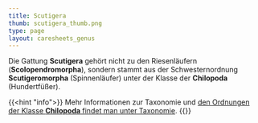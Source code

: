 ```yaml
---
title: Scutigera
thumb: scutigera_thumb.png
type: page
layout: caresheets_genus
---
```


Die Gattung **Scutigera** gehört nicht zu den Riesenläufern (**Scolopendromorpha**), sondern stammt aus der Schwesternordnung **Scutigeromorpha** (Spinnenläufer) unter der Klasse der **Chilopoda** (Hundertfüßer).

{{<hint "info">}}
Mehr Informationen zur Taxonomie und [den Ordnungen der Klasse **Chilopoda** findet man unter Taxonomie](/skolopender/taxonomie/).
{{</hint>}}